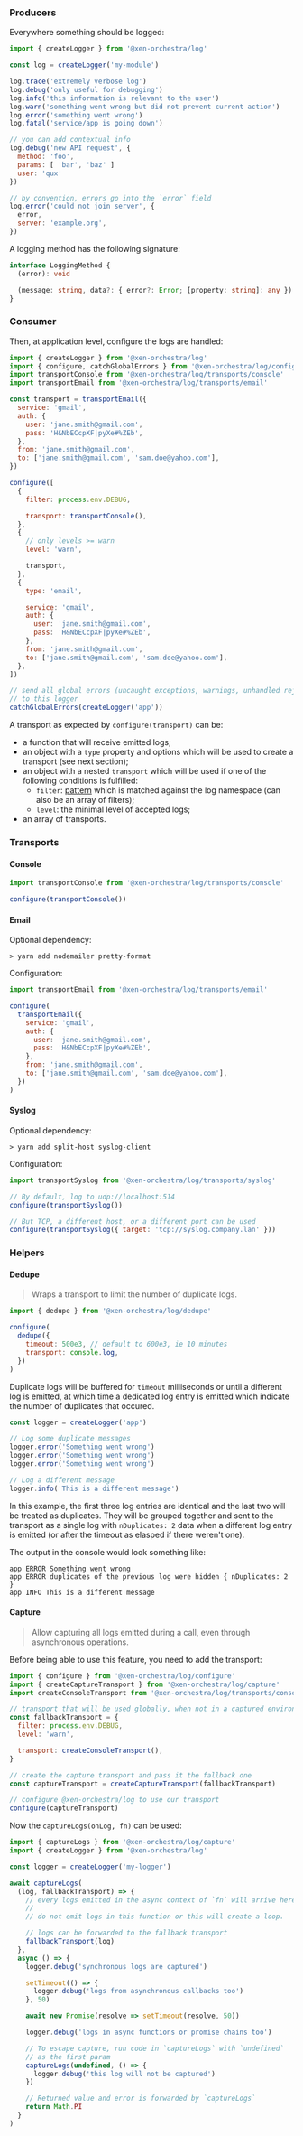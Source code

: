 ### Producers

Everywhere something should be logged:

```js
import { createLogger } from '@xen-orchestra/log'

const log = createLogger('my-module')

log.trace('extremely verbose log')
log.debug('only useful for debugging')
log.info('this information is relevant to the user')
log.warn('something went wrong but did not prevent current action')
log.error('something went wrong')
log.fatal('service/app is going down')

// you can add contextual info
log.debug('new API request', {
  method: 'foo',
  params: [ 'bar', 'baz' ]
  user: 'qux'
})

// by convention, errors go into the `error` field
log.error('could not join server', {
  error,
  server: 'example.org',
})
```

A logging method has the following signature:

```ts
interface LoggingMethod {
  (error): void

  (message: string, data?: { error?: Error; [property: string]: any }): void
}
```

### Consumer

Then, at application level, configure the logs are handled:

```js
import { createLogger } from '@xen-orchestra/log'
import { configure, catchGlobalErrors } from '@xen-orchestra/log/configure'
import transportConsole from '@xen-orchestra/log/transports/console'
import transportEmail from '@xen-orchestra/log/transports/email'

const transport = transportEmail({
  service: 'gmail',
  auth: {
    user: 'jane.smith@gmail.com',
    pass: 'H&NbECcpXF|pyXe#%ZEb',
  },
  from: 'jane.smith@gmail.com',
  to: ['jane.smith@gmail.com', 'sam.doe@yahoo.com'],
})

configure([
  {
    filter: process.env.DEBUG,

    transport: transportConsole(),
  },
  {
    // only levels >= warn
    level: 'warn',

    transport,
  },
  {
    type: 'email',

    service: 'gmail',
    auth: {
      user: 'jane.smith@gmail.com',
      pass: 'H&NbECcpXF|pyXe#%ZEb',
    },
    from: 'jane.smith@gmail.com',
    to: ['jane.smith@gmail.com', 'sam.doe@yahoo.com'],
  },
])

// send all global errors (uncaught exceptions, warnings, unhandled rejections)
// to this logger
catchGlobalErrors(createLogger('app'))
```

A transport as expected by `configure(transport)` can be:

- a function that will receive emitted logs;
- an object with a `type` property and options which will be used to create a transport (see next section);
- an object with a nested `transport` which will be used if one of the following conditions is fulfilled:
  - `filter`: [pattern](https://github.com/visionmedia/debug#wildcards) which is matched against the log namespace (can also be an array of filters);
  - `level`: the minimal level of accepted logs;
- an array of transports.

### Transports

#### Console

```js
import transportConsole from '@xen-orchestra/log/transports/console'

configure(transportConsole())
```

#### Email

Optional dependency:

```
> yarn add nodemailer pretty-format
```

Configuration:

```js
import transportEmail from '@xen-orchestra/log/transports/email'

configure(
  transportEmail({
    service: 'gmail',
    auth: {
      user: 'jane.smith@gmail.com',
      pass: 'H&NbECcpXF|pyXe#%ZEb',
    },
    from: 'jane.smith@gmail.com',
    to: ['jane.smith@gmail.com', 'sam.doe@yahoo.com'],
  })
)
```

#### Syslog

Optional dependency:

```
> yarn add split-host syslog-client
```

Configuration:

```js
import transportSyslog from '@xen-orchestra/log/transports/syslog'

// By default, log to udp://localhost:514
configure(transportSyslog())

// But TCP, a different host, or a different port can be used
configure(transportSyslog({ target: 'tcp://syslog.company.lan' }))
```

### Helpers

#### Dedupe

> Wraps a transport to limit the number of duplicate logs.

```js
import { dedupe } from '@xen-orchestra/log/dedupe'

configure(
  dedupe({
    timeout: 500e3, // default to 600e3, ie 10 minutes
    transport: console.log,
  })
)
```

Duplicate logs will be buffered for `timeout` milliseconds or until a different log is emitted, at which time a dedicated log entry is emitted which indicate the number of duplicates that occured.

```js
const logger = createLogger('app')

// Log some duplicate messages
logger.error('Something went wrong')
logger.error('Something went wrong')
logger.error('Something went wrong')

// Log a different message
logger.info('This is a different message')
```

In this example, the first three log entries are identical and the last two will be treated as duplicates. They will be grouped together and sent to the transport as a single log with `nDuplicates: 2` data when a different log entry is emitted (or after the timeout as elasped if there weren't one).

The output in the console would look something like:

```
app ERROR Something went wrong
app ERROR duplicates of the previous log were hidden { nDuplicates: 2 }
app INFO This is a different message
```

#### Capture

> Allow capturing all logs emitted during a call, even through asynchronous operations.

Before being able to use this feature, you need to add the transport:

```js
import { configure } from '@xen-orchestra/log/configure'
import { createCaptureTransport } from '@xen-orchestra/log/capture'
import createConsoleTransport from '@xen-orchestra/log/transports/console'

// transport that will be used globally, when not in a captured environment
const fallbackTransport = {
  filter: process.env.DEBUG,
  level: 'warn',

  transport: createConsoleTransport(),
}

// create the capture transport and pass it the fallback one
const captureTransport = createCaptureTransport(fallbackTransport)

// configure @xen-orchestra/log to use our transport
configure(captureTransport)
```

Now the `captureLogs(onLog, fn)` can be used:

```js
import { captureLogs } from '@xen-orchestra/log/capture'
import { createLogger } from '@xen-orchestra/log'

const logger = createLogger('my-logger')

await captureLogs(
  (log, fallbackTransport) => {
    // every logs emitted in the async context of `fn` will arrive here
    //
    // do not emit logs in this function or this will create a loop.

    // logs can be forwarded to the fallback transport
    fallbackTransport(log)
  },
  async () => {
    logger.debug('synchronous logs are captured')

    setTimeout(() => {
      logger.debug('logs from asynchronous callbacks too')
    }, 50)

    await new Promise(resolve => setTimeout(resolve, 50))

    logger.debug('logs in async functions or promise chains too')

    // To escape capture, run code in `captureLogs` with `undefined`
    // as the first param
    captureLogs(undefined, () => {
      logger.debug('this log will not be captured')
    })

    // Returned value and error is forwarded by `captureLogs`
    return Math.PI
  }
)
```
